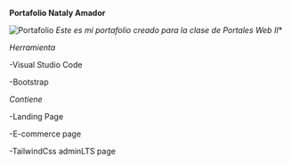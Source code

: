 **Portafolio Nataly Amador**

![Portafolio](https://natalyamador.files.wordpress.com/2021/03/portafolio.png)
*Este es mi portafolio creado para la clase de Portales Web II**

*Herramienta*

-Visual Studio Code

-Bootstrap

*Contiene*

-Landing Page

-E-commerce page

-TailwindCss adminLTS page